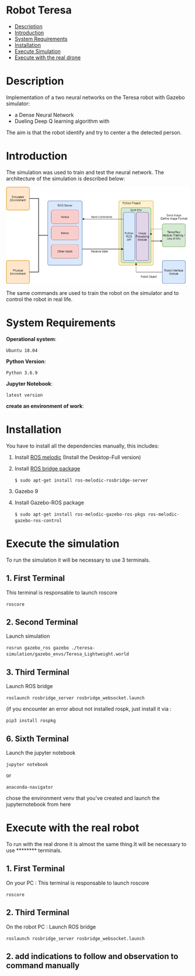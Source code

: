 # Robot Teresa 
* [Description](#description)
* [Introduction](#introduction)
* [System Requirements](#system-requirements)
* [Installation](#installation)
* [Execute Simulation](#execute-simulation)
* [Execute with the real drone](#execute-with-the-real-drone)

# Description

Implementation of a two neural networks on the Teresa robot with Gazebo simulator:
- a Dense Neural Network
- Dueling Deep Q learning algorithm with 

The aim is that the robot identify and try to center a the detected person.

# Introduction

The simulation was used to train and test the neural network. The architecture of the simulation is described below:

![software architecture](./img/project_architecture.png)

The same commands are used to train the robot on the simulator and to control the robot in real life.

# System Requirements

**Operational system**:

    Ubuntu 18.04
 
**Python Version**:

    Python 3.6.9

**Jupyter Notebook**:

    latest version
  

**create an environment of work**:

# Installation
You have to install all the dependencies manually, this includes:

1. Install [ROS melodic](http://wiki.ros.org/melodic/Installation/Ubuntu) (Install the Desktop-Full version)

2. Install [ROS bridge package](http://wiki.ros.org/rosbridge_suite)

    `$ sudo apt-get install ros-melodic-rosbridge-server`
4. Gazebo 9

3. Install Gazebo-ROS package

    `$ sudo apt-get install ros-melodic-gazebo-ros-pkgs ros-melodic-gazebo-ros-control`


# Execute the simulation

To run the simulation it will be necessary to use 3 terminals.

## 1. First Terminal

This terminal is responsable to launch roscore

`roscore`

## 2. Second Terminal
Launch simulation

`rosrun gazebo_ros gazebo ./teresa-simulation/gazebo_envs/Teresa_Lightweight.world`

## 3. Third Terminal

Launch ROS bridge

`roslaunch rosbridge_server rosbridge_websocket.launch`

(if you encounter an error about not installed rospk, just install it via : 

`pip3 install rospkg`


## 6. Sixth Terminal

Launch the jupyter notebook

`jupyter notebook`

or 

`anaconda-navigator`

chose the environment venv that you've created and launch the jupyternotebook from here


# Execute with the real robot

To run with the real drone it is almost the same thing.It will be necessary to use ******** terminals.

## 1. First Terminal

On your PC : This terminal is responsable to launch roscore

`roscore`


## 2. Third Terminal

On the robot PC : Launch ROS bridge

`roslaunch rosbridge_server rosbridge_websocket.launch`

## 2. add indications to follow and observation to command manually
